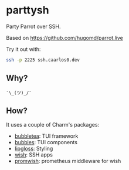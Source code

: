# parttysh

Party Parrot over SSH.

Based on https://github.com/hugomd/parrot.live

Try it out with:

```sh
ssh -p 2225 ssh.caarlos0.dev
```

## Why?

`¯\_(ツ)_/¯`

## How?

It uses a couple of Charm's packages:

- [bubbletea](https://github.com/charmbracelet/bubbletea): TUI framework
- [bubbles](https://github.com/charmbracelet/bubbles): TUI components
- [lipgloss](https://github.com/charmbracelet/lipgloss): Styling
- [wish](https://github.com/charmbracelet/wish): SSH apps
- [promwish](https://github.com/charmbracelet/promwish): prometheus middleware for wish
